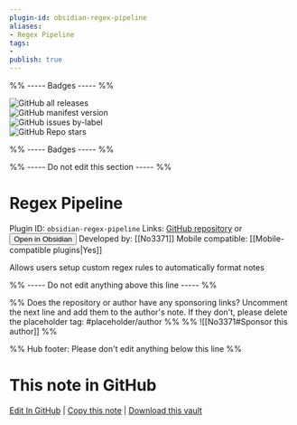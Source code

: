 ```yaml
---
plugin-id: obsidian-regex-pipeline
aliases:
- Regex Pipeline
tags: 
- 
publish: true
---
```


%% ----- Badges ----- %%

![GitHub all releases](https://img.shields.io/github/downloads/No3371/obsidian-regex-pipeline/total?color=573E7A&logo=github&style=for-the-badge)   
![GitHub manifest version](https://img.shields.io/github/manifest-json/v/No3371/obsidian-regex-pipeline?color=573E7A&logo=github&style=for-the-badge)   
![GitHub issues by-label](https://img.shields.io/github/issues/No3371/obsidian-regex-pipeline/help%20wanted?color=573E7A&logo=github&style=for-the-badge)   
![GitHub Repo stars](https://img.shields.io/github/stars/No3371/obsidian-regex-pipeline?color=573E7A&logo=github&style=for-the-badge)

%% ----- Badges ----- %%

%% ----- Do not edit this section ----- %%

# Regex Pipeline

Plugin ID: `obsidian-regex-pipeline`
Links: [GitHub repository](https://github.com/No3371/obsidian-regex-pipeline) or [<button id=HH>Open in Obsidian</button>](obsidian://goto-plugin?id=obsidian-regex-pipeline)
Developed by: [[No3371]]
Mobile compatible: [[Mobile-compatible plugins|Yes]]

Allows users setup custom regex rules to automatically format notes

%% ----- Do not edit anything above this line ----- %% 

%% Does the repository or author have any sponsoring links? Uncomment the next line and add them to the author's note. If they don't, please delete the placeholder tag: #placeholder/author %%
%% ![[No3371#Sponsor this author]] %%

%% Hub footer: Please don't edit anything below this line %%

# This note in GitHub

<span class="git-footer">[Edit In GitHub](https://github.dev/obsidian-community/obsidian-hub/blob/main/02%20-%20Community%20Expansions/02.05%20All%20Community%20Expansions/Plugins/obsidian-regex-pipeline.md "git-hub-edit-note") | [Copy this note](https://raw.githubusercontent.com/obsidian-community/obsidian-hub/main/02%20-%20Community%20Expansions/02.05%20All%20Community%20Expansions/Plugins/obsidian-regex-pipeline.md "git-hub-copy-note") | [Download this vault](https://github.com/obsidian-community/obsidian-hub/archive/refs/heads/main.zip "git-hub-download-vault") </span>